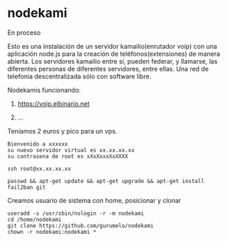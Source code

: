# nodekami

En proceso

Esto es una instalación de un servidor kamailio(enrutador voip) con una aplicación node.js 
para la creación de teléfonos(extensiones) de manera abierta. Los servidores kamailio entre sí, pueden federar, y 
llamarse, las diferentes personas de diferentes servidores, entre ellas. Una red de telefonía descentralizada
sólo con software libre.

Nodekamis funcionando:

1. https://voip.elbinario.net

2. ...


Teníamos 2 euros y pico para un vps.

```
Bienvenido a xxxxxx
su nuevo servidor virtual es xx.xx.xx.xx
su contrasena de root es xXxXxxxXxXXXX
```
```
ssh root@xx.xx.xx.xx
```
```
passwd && apt-get update && apt-get upgrade && apt-get install fail2ban git
```

Creamos usuario de sistema con home, posicionar y clonar
```
useradd -s /usr/sbin/nologin -r -m nodekami
cd /home/nodekami
git clone https://github.com/gurumelo/nodekami
chown -r nodekami:nodekami *
```
